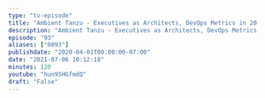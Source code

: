 ```yaml
---
type: "tv-episode"
title: "Ambient Tanzu - Executives as Architects, DevOps Metrics in 20 Minutes"
description: "Ambient Tanzu - Executives as Architects, DevOps Metrics in 20 Minutes"
episode: "93"
aliases: ["0093"]
publishdate: "2020-04-01T00:00:00-07:00"
date: "2021-07-06 10:12:18"
minutes: 120
youtube: "hun95HGfmdQ"
draft: "False"
---
```


